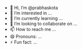 - 👋 Hi, I’m @prabhaskota
- 👀 I’m interested in ...
- 🌱 I’m currently learning ...
- 💞️ I’m looking to collaborate on ...
- 📫 How to reach me ...
- 😄 Pronouns: ...
- ⚡ Fun fact: ...

<!---
prabhaskota/prabhaskota is a ✨ special ✨ repository because its `README.md` (this file) appears on your GitHub profile.
You can click the Preview link to take a look at your changes.
--->
